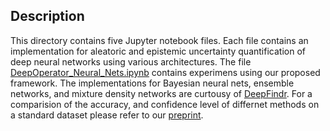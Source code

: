 ## Description

This directory contains five Jupyter notebook files. Each file contains an implementation for aleatoric and epistemic uncertainty quantification of deep neural networks using various architectures. The file [DeepOperator_Neural_Nets.ipynb](./DeepOperator_Neural_Nets.ipynb) contains experimens using our proposed framework. The implementations for Bayesian neural nets, ensemble networks, and mixture density networks are curtousy of [DeepFindr](https://deepfindr.github.io/). For a comparision of the accuracy, and confidence level of differnet methods on a standard dataset please refer to our [preprint](https://arxiv.org/pdf/2501.10684).


